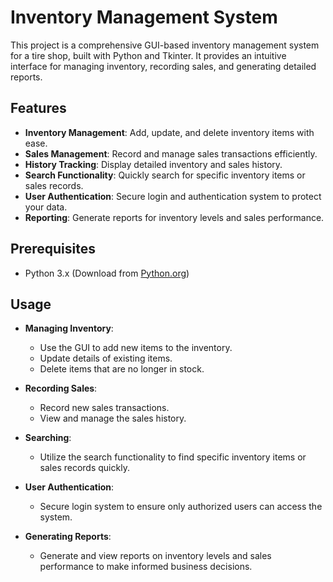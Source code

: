 # Inventory Management System

This project is a comprehensive GUI-based inventory management system for a tire shop, built with Python and Tkinter. It provides an intuitive interface for managing inventory, recording sales, and generating detailed reports.

## Features

* **Inventory Management**: Add, update, and delete inventory items with ease.
* **Sales Management**: Record and manage sales transactions efficiently.
* **History Tracking**: Display detailed inventory and sales history.
* **Search Functionality**: Quickly search for specific inventory items or sales records.
* **User Authentication**: Secure login and authentication system to protect your data.
* **Reporting**: Generate reports for inventory levels and sales performance.

## Prerequisites

* Python 3.x (Download from [Python.org](https://www.python.org/downloads/))

## Usage

* **Managing Inventory**:
  - Use the GUI to add new items to the inventory.
  - Update details of existing items.
  - Delete items that are no longer in stock.

* **Recording Sales**:
  - Record new sales transactions.
  - View and manage the sales history.

* **Searching**:
  - Utilize the search functionality to find specific inventory items or sales records quickly.

* **User Authentication**:
  - Secure login system to ensure only authorized users can access the system.

* **Generating Reports**:
  - Generate and view reports on inventory levels and sales performance to make informed business decisions.
